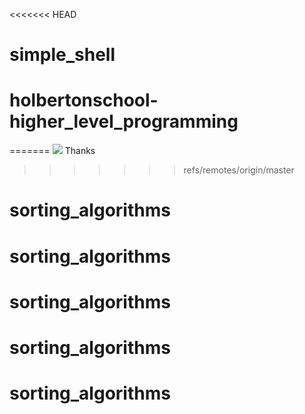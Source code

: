<<<<<<< HEAD
# simple_shell
# holbertonschool-higher_level_programming
=======
<img src="https://cdn.discordapp.com/attachments/722558545316413492/734906571691261992/Holberton-School.jpg">
Thanks
>>>>>>> refs/remotes/origin/master
# sorting_algorithms
# sorting_algorithms
# sorting_algorithms
# sorting_algorithms
# sorting_algorithms
